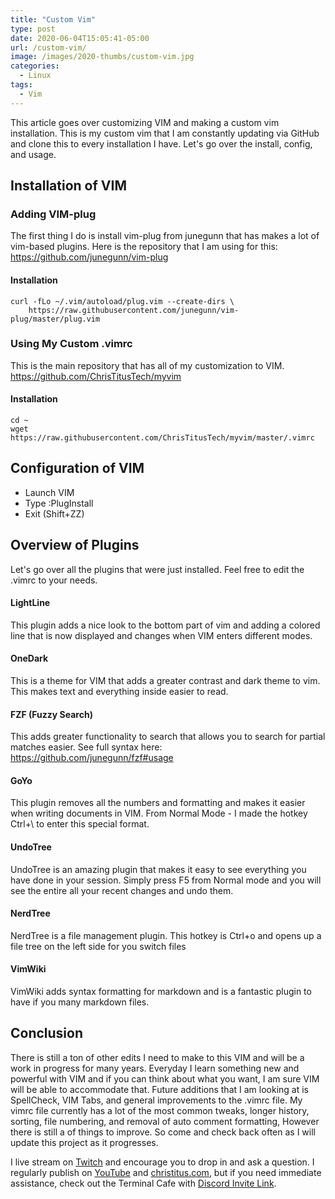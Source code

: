 ```yaml
---
title: "Custom Vim"
type: post
date: 2020-06-04T15:05:41-05:00
url: /custom-vim/
image: /images/2020-thumbs/custom-vim.jpg
categories:
  - Linux
tags:
  - Vim
---
```

This article goes over customizing VIM and making a custom vim installation.<!--more--> This is my custom vim that I am constantly updating via GitHub and clone this to every installation I have. Let's go over the install, config, and usage. 

## Installation of VIM

### Adding VIM-plug
The first thing I do is install vim-plug from junegunn that has makes a lot of vim-based plugins. Here is the repository that I am using for this: https://github.com/junegunn/vim-plug  
#### Installation
```
curl -fLo ~/.vim/autoload/plug.vim --create-dirs \
    https://raw.githubusercontent.com/junegunn/vim-plug/master/plug.vim
```

### Using My Custom .vimrc
This is the main repository that has all of my customization to VIM. https://github.com/ChrisTitusTech/myvim
#### Installation
```
cd ~
wget https://raw.githubusercontent.com/ChrisTitusTech/myvim/master/.vimrc
```

## Configuration of VIM
  - Launch VIM
  - Type :PlugInstall
  - Exit (Shift+ZZ)

## Overview of Plugins
Let's go over all the plugins that were just installed. Feel free to edit the .vimrc to your needs. 

#### LightLine
This plugin adds a nice look to the bottom part of vim and adding a colored line that is now displayed and changes when VIM enters different modes.

#### OneDark
This is a theme for VIM that adds a greater contrast and dark theme to vim. This makes text and everything inside easier to read. 

#### FZF (Fuzzy Search)
This adds greater functionality to search that allows you to search for partial matches easier. See full syntax here: https://github.com/junegunn/fzf#usage

#### GoYo
This plugin removes all the numbers and formatting and makes it easier when writing documents in VIM. From Normal Mode - I made the hotkey Ctrl+\ to enter this special format. 

#### UndoTree
UndoTree is an amazing plugin that makes it easy to see everything you have done in your session. Simply press F5 from Normal mode and you will see the entire all your recent changes and undo them. 

#### NerdTree
NerdTree is a file management plugin. This hotkey is Ctrl+o and opens up a file tree on the left side for you switch files

#### VimWiki
VimWiki adds syntax formatting for markdown and is a fantastic plugin to have if you many markdown files.

## Conclusion
There is still a ton of other edits I need to make to this VIM and will be a work in progress for many years. Everyday I learn something new and powerful with VIM and if you can think about what you want, I am sure VIM will be able to accommodate that. Future additions that I am looking at is SpellCheck, VIM Tabs, and general improvements to the .vimrc file. My vimrc file currently has a lot of the most common tweaks, longer history, sorting, file numbering, and removal of auto comment formatting, However there is still a of things to improve. So come and check back often as I will update this project as it progresses. 
 
I live stream on [Twitch][1] and encourage you to drop in and ask a question. I regularly publish on [YouTube][2] and [christitus.com][3], but if you need immediate assistance, check out the Terminal Cafe with [Discord Invite Link][4].

 [1]: https://twitch.tv/christitustech
 [2]: https://www.youtube.com/c/ChrisTitusTech
 [3]: https://www.christitus.com/
 [4]: https://www.christitus.com/discord
